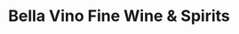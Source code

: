 ---
title: "Bella Vino Fine Wine & Spirits"
url: /farmington-hills/bella-vino-fine-wine-und-spirits/
shop: Getränke
---